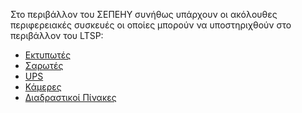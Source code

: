 Στο περιβάλλον του ΣΕΠΕΗΥ συνήθως υπάρχουν οι ακόλουθες περιφερειακές
συσκευές οι οποίες μπορούν να υποστηριχθούν στο περιβάλλον του LTSP:

  - [Εκτυπωτές](Προχωρημένα/Εκτυπωτές.md)
  - [Σαρωτές](../Προχωρημένα/Περιφερειακά/Σαρωτές.md)
  - [UPS](../Προχωρημένα/Περιφερειακά/UPS.md)
  - [Κάμερες](../Προχωρημένα/Περιφερειακά/Κάμερες.md)
  - [Διαδραστικοί Πίνακες](../Προχωρημένα/Περιφερειακά/Διαδραστικοί.md)
